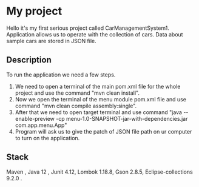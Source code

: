 # My project

Hello it's my first serious project called CarManagementSystem1. Application allows us to operate with the collection of cars. Data about sample cars
are stored in JSON file.
 

## Description

To run the application we need a few steps. 

1. We need to open a terminal of the main pom.xml file for the whole project 
and use the command "mvn clean install".
2. Now we open the terminal of the menu module pom.xml file and use command "mvn clean compile assembly:single".
3. After that we need to open target terminal and use command "java --enable-preview -cp menu-1.0-SNAPSHOT-jar-with-dependencies.jar com.app.menu.App"
4. Program will ask us to give the patch of JSON file path on ur computer to turn on the application.

## Stack

Maven , Java 12 , Junit 4.12, Lombok 1.18.8, Gson 2.8.5, Eclipse-collections 9.2.0 .
